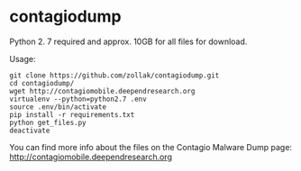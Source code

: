 # contagiodump

Python 2. 7 required and approx. 10GB for all files for download. 

Usage:

```
git clone https://github.com/zollak/contagiodump.git
cd contagiodump/
wget http://contagiomobile.deependresearch.org
virtualenv --python=python2.7 .env
source .env/bin/activate
pip install -r requirements.txt 
python get_files.py
deactivate
```
You can find more info about the files on the Contagio Malware Dump page: http://contagiomobile.deependresearch.org

